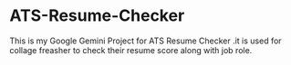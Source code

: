 # ATS-Resume-Checker
This is my Google Gemini Project for ATS Resume Checker .it is used for collage freasher to check their resume score along with
job role.
